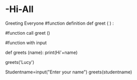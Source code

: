 # -Hi-All
Greeting Everyone
#function definition
def greet ( ) :

#function call
greet ()

#function with input

def greets (name):
print(Hi'+name)

greets('Lucy') 

Studentname=input("Enter your name")
greets(studentname)



